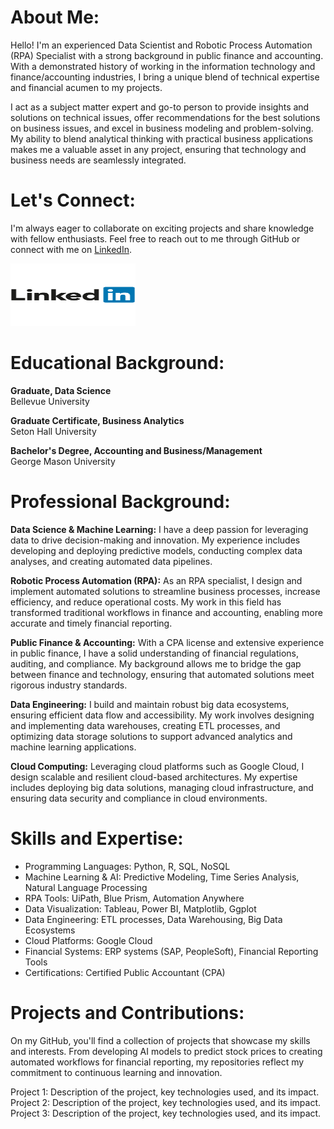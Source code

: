 <!--
**jyubaeng/jyubaeng** is a ✨ _special_ ✨ repository because its `README.md` (this file) appears on your GitHub profile.

Here are some ideas to get you started:

- 🔭 I’m currently working on ...
- 🌱 I’m currently learning ...
- 👯 I’m looking to collaborate on ...
- 🤔 I’m looking for help with ...
- 💬 Ask me about ...
- 📫 How to reach me: ...
- 😄 Pronouns: ...
- ⚡ Fun fact: ...
-->

# About Me:  

Hello! I'm an experienced Data Scientist and Robotic Process Automation (RPA) Specialist with a strong background in public finance and accounting. With a demonstrated history of working in the information technology and finance/accounting industries, I bring a unique blend of technical expertise and financial acumen to my projects.

I act as a subject matter expert and go-to person to provide insights and solutions on technical issues, offer recommendations for the best solutions on business issues, and excel in business modeling and problem-solving. My ability to blend analytical thinking with practical business applications makes me a valuable asset in any project, ensuring that technology and business needs are seamlessly integrated.

# Let's Connect:

I'm always eager to collaborate on exciting projects and share knowledge with fellow enthusiasts. Feel free to reach out to me through GitHub or connect with me on [LinkedIn](https://www.linkedin.com/in/jubyung-ha-cpa/).

<a href="https://www.linkedin.com/in/jubyung-ha-cpa/" target="_blank">
  <img src="https://raw.githubusercontent.com/devicons/devicon/master/icons/linkedin/linkedin-original-wordmark.svg" alt="LinkedIn" width="200" height="100">
</a>

# Educational Background:

**Graduate, Data Science**  
Bellevue University

**Graduate Certificate, Business Analytics**  
Seton Hall University

**Bachelor's Degree, Accounting and Business/Management**  
George Mason University

# Professional Background:

**Data Science & Machine Learning:** I have a deep passion for leveraging data to drive decision-making and innovation. My experience includes developing and deploying predictive models, conducting complex data analyses, and creating automated data pipelines.

**Robotic Process Automation (RPA):** As an RPA specialist, I design and implement automated solutions to streamline business processes, increase efficiency, and reduce operational costs. My work in this field has transformed traditional workflows in finance and accounting, enabling more accurate and timely financial reporting.

**Public Finance & Accounting:** With a CPA license and extensive experience in public finance, I have a solid understanding of financial regulations, auditing, and compliance. My background allows me to bridge the gap between finance and technology, ensuring that automated solutions meet rigorous industry standards.

**Data Engineering:** I build and maintain robust big data ecosystems, ensuring efficient data flow and accessibility. My work involves designing and implementing data warehouses, creating ETL processes, and optimizing data storage solutions to support advanced analytics and machine learning applications.

**Cloud Computing:** Leveraging cloud platforms such as Google Cloud, I design scalable and resilient cloud-based architectures. My expertise includes deploying big data solutions, managing cloud infrastructure, and ensuring data security and compliance in cloud environments.

# Skills and Expertise:

- Programming Languages: Python, R, SQL, NoSQL
- Machine Learning & AI: Predictive Modeling, Time Series Analysis, Natural Language Processing
- RPA Tools: UiPath, Blue Prism, Automation Anywhere
- Data Visualization: Tableau, Power BI, Matplotlib, Ggplot
- Data Engineering: ETL processes, Data Warehousing, Big Data Ecosystems
- Cloud Platforms: Google Cloud
- Financial Systems: ERP systems (SAP, PeopleSoft), Financial Reporting Tools 
- Certifications: Certified Public Accountant (CPA)

# Projects and Contributions: 

On my GitHub, you'll find a collection of projects that showcase my skills and interests. From developing AI models to predict stock prices to creating automated workflows for financial reporting, my repositories reflect my commitment to continuous learning and innovation.

Project 1: Description of the project, key technologies used, and its impact.
Project 2: Description of the project, key technologies used, and its impact.
Project 3: Description of the project, key technologies used, and its impact.